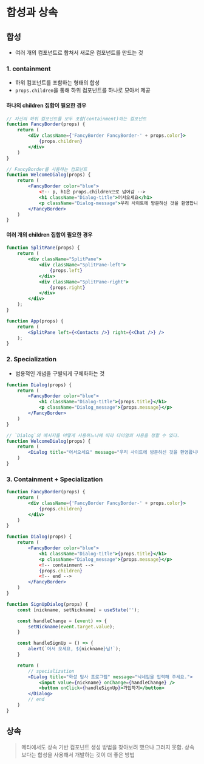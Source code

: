 # 합성과 상속
## 합성
- 여러 개의 컴포넌트르 합쳐서 새로운 컴포넌트를 만드는 것
### 1. containment
- 하위 컴포넌트를 포함하는 형태의 합성
- `props.children`을 통해 하위 컴포넌트를 하나로 모아서 제공
#### 하나의 children 집합이 필요한 경우
```jsx
// 자신의 하위 컴포넌트를 모두 포함(containment)하는 컴포넌트
function FancyBorder(props) {
    return (
        <div className={'FancyBorder FancyBorder-' + props.color}>
            {props.children}
        </div>
    )   
}
```
```jsx
// FancyBorder를 사용하는 컴포넌트
function WelcomeDialog(props) {
    return (
        <FancyBorder color="blue">
            <!-- p, h1은 props.children으로 넘어감 -->
            <h1 className="Dialog-title">어서오세요</h1>
            <p className="Dialog-message">우리 사이트에 방문하신 것을 환영합니다.</p>
        </FancyBorder>
    )
}
```
#### 여러 개의 children 집합이 필요한 경우
```jsx
function SplitPane(props) {
    return (
        <div className="SplitPane">
            <div className="SplitPane-left">
                {props.left}
            </div>
            <div className="SplitPane-right">
                {props.right}
            </div>
        </div>
    );
}
```
```jsx
function App(props) {
    return (
        <SplitPane left={<Contacts />} right={<Chat />} />
    );
}
```

### 2. Specialization
- 범용적인 개념을 구별되게 구체화하는 것
```jsx
function Dialog(props) {
    return (
        <FancyBorder color="blue">
            <h1 className="Dialog-title">{props.title}</h1>
            <p className="Dialog_message">{props.message}</p>
        </FancyBorder>
    )
}
```
```jsx
// `Dialog`의 메시지를 어떻게 사용하느냐에 따라 다이얼의 사용을 정할 수 있다.
function WelcomeDialog(props) {
    return (
        <Dialog title="어서오세요" message="우리 사이트에 방문하신 것을 환영홥니다." />
    )
}
```

### 3. Containment + Specialization
```jsx
function FancyBorder(props) {
    return (
        <div className={'FancyBorder FancyBorder-' + props.color}>
            {props.children}
        </div>
    )   
}
```
```jsx
function Dialog(props) {
    return (
        <FancyBorder color="blue">
            <h1 className="Dialog-title">{props.title}</h1>
            <p className="Dialog_message">{props.message}</p>
            <!-- containment -->
            {props.children}
            <!-- end -->
        </FancyBorder>
    )
}
```
```jsx
function SignUpDialog(props) {
    const [nickname, setNickname] = useState('');

    const handleChange = (event) => {
        setNickname(event.target.value);
    }

    const handleSignUp = () => {
        alert(`어서 오세요, ${nickname}님!`);
    }

    return (
        // specialization
        <Dialog title="화성 탐사 프로그램" message="닉네임을 입력해 주세요.">
            <input value={nickname} onChange={handleChange} />
            <button onClick={handleSignUp}>가입하기</button>
        </Dialog>
        // end
    )
}
```

## 상속
> 메타에서도 상속 기반 컴포넌트 생성 방법을 찾아보려 했으나 그러지 못함. 상속 보다는 합성을 사용해서 개발하는 것이 더 좋은 방법
